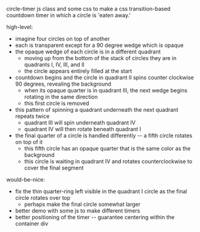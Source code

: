 circle-timer
js class and some css to make a css transition-based countdown timer in which a circle is 'eaten away.'

high-level:

 - imagine four circles on top of another
 - each is transparent except for a 90 degree wedge which is opaque
 - the opaque wedge of each circle is in a different quadrant
   - moving up from the bottom of the stack of circles they are in quadrants I, IV, III, and II
   - the circle appears entirely filled at the start
 - countdown begins and the circle in quadrant II spins counter clockwise 90 degrees, revealing the background
   - when its opaque quarter is in quadrant III, the next wedge begins rotating in the same direction
   - this first circle is removed
 - this pattern of spinning a quadrant underneath the next quadrant repeats twice
   - quadrant III will spin underneath quadrant IV
   - quadrant IV will then rotate beneath quadrant I
 - the final quarter of a circle is handled differently -- a fifth circle rotates on top of it
   - this fifth circle has an opaque quarter that is the same color as the background
   - this circle is waiting in quadrant IV and rotates counterclockwise to cover the final segment

would-be-nice:

 - fix the thin quarter-ring left visible in the quadrant I circle as the final circle rotates over top
   - perhaps make the final circle somewhat larger
 - better demo with some js to make different timers
 - better positioning of the timer -- guarantee centering within the container div


